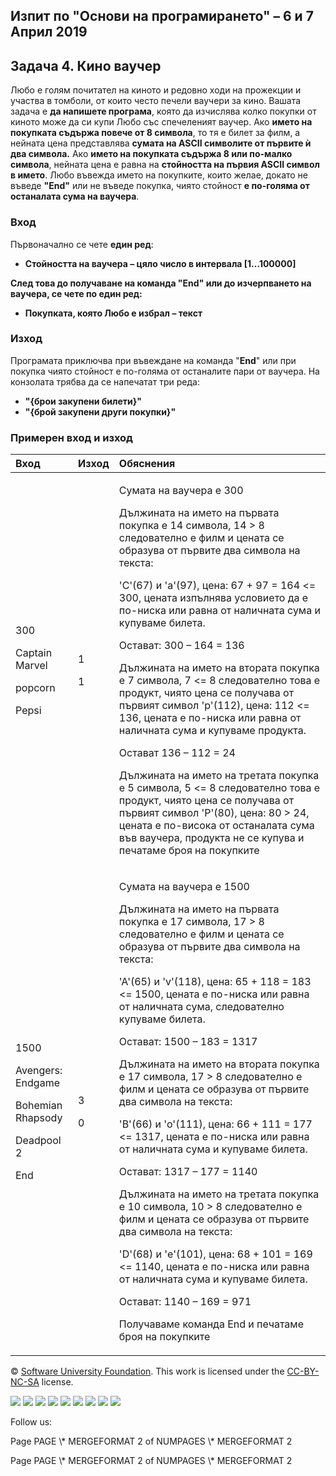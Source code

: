 ﻿
## **Изпит по "Основи на програмирането" – 6 и 7 Април 2019** 
## **Задача 4. Кино ваучер**
Любо е голям почитател на киното и редовно ходи на прожекции и участва в томболи, от които често печели ваучери за кино. Вашата задача е **да напишете програма**, която да изчислява колко покупки от киното може да си купи Любо със спечеленият ваучер. Ако **името на покупката съдържа повече от 8 символа**, то тя е билет за филм, а нейната цена представлява **сумата на ASCII символите от първите ѝ два символа.** Ако **името на покупката съдържа 8 или по-малко символа**, нейната цена е равна на **стойността на първия ASCII символ в името**. Любо въвежда името на покупките, които желае, докато не въведе **"End"** или не въведе покупка, чиято стойност **е по-голяма от останалата сума на ваучера**. 
### **Вход** 
Първоначално се чете **един ред**:

- **Стойността на ваучера – цяло число в интервала [1…100000]**

**След това до получаване на команда "End" или до изчерпването на ваучера, се чете по един ред:**

- **Покупката, която Любо е избрал – текст**
### **Изход**
Програмата приключва при въвеждане на команда "**End**" или при покупка чиято стойност е по-голяма от останалите пари от ваучера. На конзолата трябва да се напечатат три реда:

- **"{брои закупени билети}"**
- **"{брой закупени други покупки}"**
### **Примерен вход и изход**

|**Вход**|**Изход**|**Обяснения**|
| :- | :- | :- |
|<p>300</p><p>Captain Marvel</p><p>popcorn</p><p>Pepsi</p>|<p>1</p><p>1</p>|<p>Сумата на ваучера е 300</p><p>Дължината на името на първата покупка е 14 символа, 14 > 8 следователно е филм и цената се образува от първите два символа на текста:</p><p>'C'(67) и 'a'(97), цена: 67 + 97 = 164 <= 300, цената изпълнява условието да е по-ниска или равна от наличната сума и купуваме билета.</p><p>Остават: 300 – 164 = 136</p><p>Дължината на името на втората покупка е 7 символа, 7 <= 8 следователно това е продукт, чиято цена се получава от първият символ 'p'(112), цена: 112 <= 136, цената е по-ниска или равна от наличната сума и купуваме продукта.</p><p>Остават 136 – 112 = 24</p><p>Дължината на името на третата покупка е 5 символа, 5 <= 8 следователно това е продукт, чиято цена се получава от първият символ 'P'(80), цена: 80 > 24, цената е по-висока от останалата сума във ваучера, продукта не се купува и печатаме броя на покупките</p>|
|<p>1500</p><p>Avengers: Endgame</p><p>Bohemian Rhapsody</p><p>Deadpool 2</p><p>End</p>|<p>3</p><p>0</p>|<p>Сумата на ваучера е 1500</p><p>Дължината на името на първата покупка е 17 символа, 17 > 8 следователно е филм и цената се образува от първите два символа на текста:</p><p>'A'(65) и 'v'(118), цена: 65 + 118 = 183 <= 1500, цената е по-ниска или равна от наличната сума, следователно купуваме билета.</p><p>Остават: 1500 – 183 = 1317</p><p>Дължината на името на втората покупка е 17 символа, 17 > 8 следователно е филм и цената се образува от първите два символа на текста:</p><p>'B'(66) и 'o'(111), цена: 66 + 111 = 177 <= 1317, цената е по-ниска или равна от наличната сума и купуваме билета.</p><p>Остават: 1317 – 177 = 1140</p><p>Дължината на името на третата покупка е 10 символа, 10 > 8 следователно е филм и цената се образува от първите два символа на текста:</p><p>'D'(68) и 'e'(101), цена: 68 + 101 = 169 <= 1140, цената е по-ниска или равна от наличната сума и купуваме билета.</p><p>Остават: 1140 – 169 = 971</p><p>Получаваме команда End и печатаме броя на покупките</p>|


© [Software University Foundation](http://softuni.foundation/). This work is licensed under the [CC-BY-NC-SA](http://creativecommons.org/licenses/by-nc-sa/4.0/) license.

![](04.%20Cinema%20Voucher%20(1).003.png)   ![](04.%20Cinema%20Voucher%20(1).003.png)   ![](04.%20Cinema%20Voucher%20(1).003.png)   ![](04.%20Cinema%20Voucher%20(1).003.png)   ![](04.%20Cinema%20Voucher%20(1).003.png)   ![](04.%20Cinema%20Voucher%20(1).003.png)   ![](04.%20Cinema%20Voucher%20(1).004.png)   ![](04.%20Cinema%20Voucher%20(1).003.png)   ![](04.%20Cinema%20Voucher%20(1).003.png)

Follow us:

Page  PAGE   \\* MERGEFORMAT 2 of  NUMPAGES   \\* MERGEFORMAT 2

Page  PAGE   \\* MERGEFORMAT 2 of  NUMPAGES   \\* MERGEFORMAT 2
